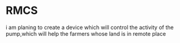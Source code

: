 # RMCS
i am planing to create a device which will control the activity of the pump,which will help the farmers whose land is in remote place
